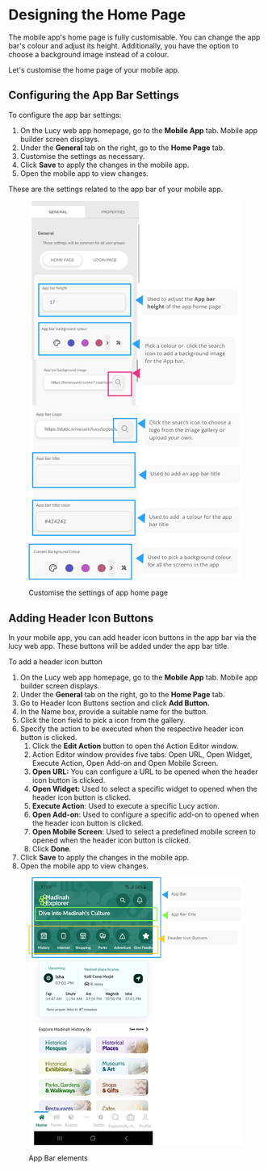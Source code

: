 # Designing the Home Page

The mobile app's home page is fully customisable. You can change the app bar's colour and adjust its height. Additionally, you have the option to choose a background image instead of a colour.

Let's customise the home page of your mobile app.

## Configuring the App Bar Settings

To configure the app bar settings:

1. On the Lucy web app homepage, go to the **Mobile App** tab. Mobile app builder screen displays.
2. Under the **General** tab on the right, go to the **Home Page** tab.
3. Customise the settings as necessary.
4. Click **Save** to apply the changes in the mobile app.
5. Open the mobile app to view changes.

These are the settings related to the app bar of your mobile app.

<figure><img src="../../.gitbook/assets/App Home page settings_1_3.png" alt="" width="563"><figcaption><p>Customise the settings of app home page</p></figcaption></figure>

## Adding Header Icon Buttons

In your mobile app, you can add header icon buttons in the app bar via the lucy web app. These buttons will be added under the app bar title.

To add a header icon button

1. On the Lucy web app homepage, go to the **Mobile App** tab. Mobile app builder screen displays.
2. Under the **General** tab on the right, go to the **Home Page** tab.
3. Go to Header Icon Buttons section and click **Add Button.**
4. In the Name box, provide a suitable name for the button.
5. Click the Icon field to pick a icon from the gallery.
6. Specify the action to be executed when the respective header icon button is clicked.
   1. Click the **Edit Action** button to open the Action Editor window.
   2. Action Editor window provides five tabs: Open URL, Open Widget, Execute Action, Open Add-on and Open Mobile Screen.
   3. **Open URL:** You can configure a URL to be opened when the header icon button is clicked.
   4. **Open Widget:** Used to select a specific widget to opened when the header icon button is clicked.
   5. &#x20;**Execute Action**: Used to execute a specific Lucy action.
   6. **Open Add-on**: Used to configure a specific add-on to opened when the header icon button is clicked.
   7. **Open Mobile Screen**: Used to select a predefined mobile screen to opened when the header icon button is clicked.
   8. Click **Done**.
7. Click **Save** to apply the changes in the mobile app.
8. Open the mobile app to view changes.

<figure><img src="../../.gitbook/assets/App Bar elements_2.png" alt=""><figcaption><p>App Bar elements</p></figcaption></figure>
